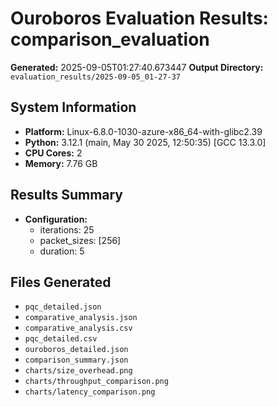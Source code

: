 # Ouroboros Evaluation Results: comparison_evaluation

**Generated:** 2025-09-05T01:27:40.673447
**Output Directory:** `evaluation_results/2025-09-05_01-27-37`

## System Information

- **Platform:** Linux-6.8.0-1030-azure-x86_64-with-glibc2.39
- **Python:** 3.12.1 (main, May 30 2025, 12:50:35) [GCC 13.3.0]
- **CPU Cores:** 2
- **Memory:** 7.76 GB

## Results Summary

- **Configuration:**
  - iterations: 25
  - packet_sizes: [256]
  - duration: 5

## Files Generated

- `pqc_detailed.json`
- `comparative_analysis.json`
- `comparative_analysis.csv`
- `pqc_detailed.csv`
- `ouroboros_detailed.json`
- `comparison_summary.json`
- `charts/size_overhead.png`
- `charts/throughput_comparison.png`
- `charts/latency_comparison.png`
